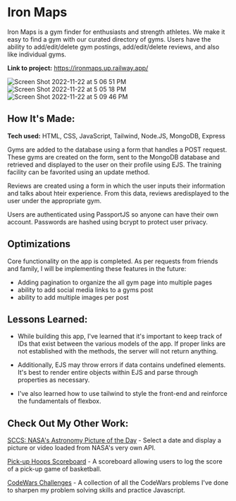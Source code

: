 # Iron Maps
Iron Maps is a gym finder for enthusiasts and strength athletes. We make it easy to find a gym with our curated directory of gyms.
Users have the ability to add/edit/delete gym postings, add/edit/delete reviews, and also like individual gyms.

**Link to project:** https://ironmaps.up.railway.app/

![Screen Shot 2022-11-22 at 5 06 51 PM](https://user-images.githubusercontent.com/97640502/203451205-091dc89e-2a2e-4087-a60d-098f949a5b8c.png)
![Screen Shot 2022-11-22 at 5 05 18 PM](https://user-images.githubusercontent.com/97640502/203451174-0326bce8-5046-4b6e-88c0-46814be93bc2.png)
![Screen Shot 2022-11-22 at 5 09 46 PM](https://user-images.githubusercontent.com/97640502/203451459-5ffa5080-25da-4407-9640-851b6e6eff96.png)




## How It's Made:

**Tech used:** HTML, CSS, JavaScript, Tailwind, Node.JS, MongoDB, Express

Gyms are added to the database using a form that handles a POST request. These gyms are created on the form, sent to the MongoDB database and retrieved and displayed to the user on their profile using EJS. The training facility can be favorited using an update method.

Reviews are created using a form in which the user inputs their information and talks about hteir experience. From this data, reviews aredisplayed to the user under the appropriate gym. 

Users are authenticated using PassportJS so anyone can have their own account. Passwords are hashed using bcrypt to protect user privacy.

## Optimizations


Core functionality on the app is completed. As per requests from friends and family, I will be implementing these features in the future:

- Adding pagination to organize the all gym page into multiple pages
- ability to add social media links to a gyms post
- ability to add multiple images per post 

## Lessons Learned:

- While building this app, I've learned that it's important to keep track of IDs that exist between the various models of the app. If proper links are not established with the methods, the server will not return anything.

- Additionally, EJS may throw errors if data contains undefined elements. It's best to render entire objects within EJS and parse through properties as necessary.

- I've also learned how to use tailwind to style the front-end and reinforce the fundamentals of flexbox.


## Check Out My Other Work:

[SCCS: NASA's Astronomy Picture of the Day](https://github.com/hansontram/sccs-nasa-apod) - Select a date and display a picture or video loaded from NASA's very own API.

[Pick-up Hoops Scoreboard](https://github.com/hansontram/hoops-scoreboard) - A scoreboard allowing users to log the score of a pick-up game of basketball.

[CodeWars Challenges](https://github.com/hansontram/codewars-challenges) - A collection of all the CodeWars problems I've done to sharpen my problem solving skills and practice Javascript.



